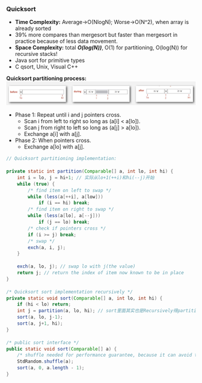 ### Quicksort 
* **Time Complexity:** Average->O(NlogN); Worse->O(N^2), when array is already sorted 
* 39% more compares than mergesort but faster than mergesort in practice because of less data movement.
* **Space Complexity:** total **_O(log(N))_**, O(1) for partitioning, O(log(N)) for recursive stacks!
* Java sort for primitive types 
* C qsort, Unix, Visual C++


**Quicksort partitioning process:** 
<br/>
![Quicksort](https://github.com/aduispace/Princeton-Algorithms-and-Data-Structures/blob/master/Quicksort.JPG)

* Phase 1: Repeat until i and j pointers cross.
	* Scan i from left to right so long as (a[i] < a[lo]).
	* Scan j from right to left so long as (a[j] > a[lo]).
 	* Exchange a[i] with a[j].
* Phase 2: When pointers cross.
	* Exchange a[lo] with a[j].
```java
// Quicksort partitioning implementation:

private static int partition(Comparable[] a, int lo, int hi) {
	int i = lo, j = hi+1; // 实际从lo+1(++i)和hi(--j)开始
	while (true) {
		/* find item on left to swap */
		while (less(a[++i], a[low])) 
			if (i == hi) break;
		/* find item on right to swap */
		while (less(a[lo], a[--j]))
			if (j == lo) break;
		/* check if pointers cross */
		if (i >= j) break;
		/* swap */
		exch(a, i, j);
	}

	exch(a, lo, j); // swap lo with j(the value)
	return j; // return the index of item now known to be in place 
}

/* Quicksort sort implementation recursively */
private static void sort(Comparable[] a, int lo, int hi) {
	if (hi < lo) return;
	int j = partition(a, lo, hi); // sort里面其实也是Recursively得partition
	sort(a, lo, j-1);
	sort(a, j+1, hi);
}

/* public sort interface */
public static void sort(Comparable[] a) {
	/* shuffle needed for performance guarantee, because it can avoid the case of already sorted array */
	StdRandom.shuffle(a);
	sort(a, 0, a.length - 1);
}

``` 
